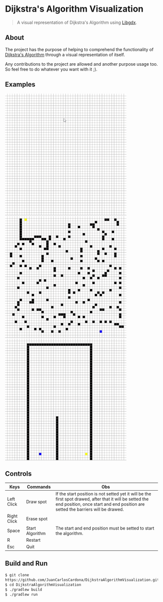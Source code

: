 # Dijkstra's Algorithm Visualization

>A visual representation of Dijkstra's Algorithm using [Libgdx](https://github.com/libgdx/libgdx). 

## About

The project has the purpose of helping to comprehend the functionality of [Dijkstra's Algorithm](https://en.wikipedia.org/wiki/Dijkstra%27s_algorithm) through a visual representation of itself.

Any contributions to the project are allowed and another purpose usage too. So feel free to do whatever you want with it ;).

## Examples
<img src = "https://github.com/JuanCarlosCardona/DijkstraAlgorithmVisualization/blob/main/dijkstra-images/drawing-example.gif" height = "400">

<img src = "https://github.com/JuanCarlosCardona/DijkstraAlgorithmVisualization/blob/main/dijkstra-images/multiple-barries.gif" height = "400">

<img src = "https://github.com/JuanCarlosCardona/DijkstraAlgorithmVisualization/blob/main/dijkstra-images/sus-barries.gif" height = "400">

## Controls

| Keys         | Commands | Obs                                                                         |
| -------------|----------------|-----------------------------------------------------------------------------|
| Left Click   | Draw spot| If the start position is not setted yet it will be the first spot drawed, after that it will be setted the end position, once start and end position are setted the barriers will be drawed.|
| Right Click  | Erase spot|
| Space        | Start Algorithm| The start and end position must be setted to start the algorithm.
| R            | Restart|
|Esc           | Quit|

## Build and Run

````````
$ git clone https://github.com/JuanCarlosCardona/DijkstraAlgorithmVisualization.git
$ cd DijkstraAlgorithmVisualization
$ ./gradlew build
$ ./gradlew run
````````
